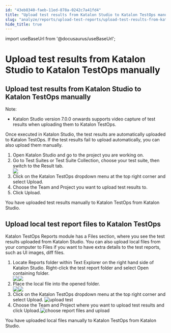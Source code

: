 ```yaml
---
id: "43eb8340-faeb-11ed-878a-0242c7a41fd4"
title: "Upload test results from Katalon Studio to Katalon TestOps manually"
slug: "analyze/reports/upload-test-reports/upload-test-results-from-katalon-studio-to-katalon-testops-manually"
hide_title: true
---
```

import useBaseUrl from '@docusaurus/useBaseUrl';


# <a id="concept-3339" class="anchor_top_offset"/><a id="ariaid-title1" class="anchor_top_offset"/>Upload test results from Katalon Studio to Katalon TestOps manually


## <a id="task-3421" class="anchor_top_offset"/>Upload test results from Katalon Studio to Katalon TestOps manually

<section xmlns="http://www.w3.org/1999/xhtml" className="section context"><div className="note note note_note"><span className="note__title">Note:</span> <ul className="ul"><li className="li">Katalon Studio version 7.0.0 onwards supports video capture of test results when uploading them to Katalon TestOps.</li></ul></div><p className="p">Once executed in <span className="ph">Katalon Studio</span>, the test results are automatically  uploaded  to <span className="ph">Katalon TestOps</span>. If the test results fail to upload automatically, you can also upload them manually.</p></section> 
<ol xmlns="http://www.w3.org/1999/xhtml" className="ol steps"><li className="li step stepexpand"><span className="ph cmd">Open Katalon Studio and go to the project you are working on.</span></li><li className="li step stepexpand"><span className="ph cmd">Go to <span className="ph uicontrol">Test Suites</span> or <span className="ph uicontrol">Test Suite Collection</span>, choose your test suite, then switch to the <span className="ph uicontrol">Result</span> tab.</span><div className="itemgroup info"><img className="image" src={useBaseUrl("/89b3fef0-bc4a-11ed-825f-0242cfbc79b5.png")} /></div></li><li className="li step stepexpand"><span className="ph cmd">Click on the <span className="ph uicontrol">Katalon TestOps</span> dropdown menu at the top right corner and select <span className="ph uicontrol">Upload</span>.</span></li><li className="li step stepexpand"><span className="ph cmd">Choose the Team and Project you want to upload test results to.</span></li><li className="li step stepexpand"><span className="ph cmd">Click <span className="ph uicontrol">Upload</span>.</span></li></ol> 
<section xmlns="http://www.w3.org/1999/xhtml" className="section result">You have uploaded test results manually to Katalon TestOps from Katalon Studio.</section> 

## <a id="task-7927" class="anchor_top_offset"/>Upload local test report files to Katalon TestOps

<section xmlns="http://www.w3.org/1999/xhtml" className="section context"><span className="ph">Katalon TestOps</span> <span className="ph uicontrol">Reports</span> module has a <span className="ph uicontrol">Files</span> section, where you see the test results uploaded from <span className="ph">Katalon Studio</span>. You can also upload local files from your computer to <span className="ph uicontrol">Files</span> if you want to have extra details to the test reports, such as UI images, diff files.</section> 
<ol xmlns="http://www.w3.org/1999/xhtml" className="ol steps"><li className="li step stepexpand"><span className="ph cmd">Locate <span className="ph uicontrol">Reports</span> folder within <span className="ph uicontrol">Text Explorer</span> on the right hand side of <span className="ph">Katalon Studio</span>. Right-click the test report folder and select <span className="ph uicontrol">Open containing folder</span>.</span><div className="itemgroup info"><img className="image" src={useBaseUrl("/444cdd20-faeb-11ed-878a-0242c7a41fd4.png")} /><img className="image" src={useBaseUrl("/444cdd20-faeb-11ed-878a-0242c7a41fd4.png")} /></div></li><li className="li step stepexpand"><span className="ph cmd">Place the local file into the opened folder.</span><div className="itemgroup info"><img className="image" src={useBaseUrl("/43d7ad20-faeb-11ed-878a-0242c7a41fd4.png")} /><img className="image" src={useBaseUrl("/43d7ad20-faeb-11ed-878a-0242c7a41fd4.png")} /></div></li><li className="li step stepexpand"><span className="ph cmd">Click on the <span className="ph">Katalon TestOps</span> dropdown menu at the top right corner and select <span className="ph uicontrol">Upload</span>. <img className="image" src={useBaseUrl("/43fb13a0-faeb-11ed-878a-0242c7a41fd4.png")} alt="upload test" /></span></li><li className="li step stepexpand"><span className="ph cmd">Choose the Team and Project where you want to upload test results and click <span className="ph uicontrol">Upload</span>.<img className="image" src={useBaseUrl("/447ffb10-faeb-11ed-878a-0242c7a41fd4.png")} alt="choose report files and upload" /></span></li></ol> 
<section xmlns="http://www.w3.org/1999/xhtml" className="section result">You have uploaded local files manually to Katalon TestOps from Katalon Studio.</section> 
